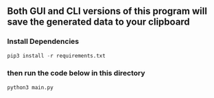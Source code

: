 ## Both GUI and CLI versions of this program will save the generated data to your clipboard

### Install Dependencies  
```python
pip3 install -r requirements.txt
```
### then run the code below in this directory
```python
python3 main.py 
```